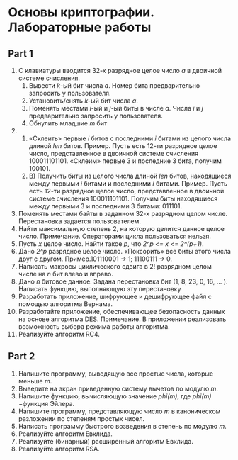 # Основы криптографии. Лабораторные работы
## Part 1
1. С клавиатуры вводится 32-х разрядное целое число *a* в двоичной системе
счисления.
    1. Вывести *k*-ый бит числа *a*. Номер бита предварительно запросить у
пользователя.
    1. Установить/снять *k*-ый бит числа *a*.
    1. Поменять местами *i*-ый и *j*-ый биты в числе *a*. Числа *i* и *j*
предварительно запросить у пользователя.
    1. Обнулить младшие *m* бит
2. 1. «Склеить» первые *i* битов с последними *i* битами из целого числа длиной
*len* битов. Пример. Пусть есть 12-ти разрядное целое число, представленное
в двоичной системе счисления 100011101101. «Склеим» первые 3 и
последние 3 бита, получим 100101.
    1. B) Получить биты из целого числа длиной *len* битов, находящиеся между
первыми *i* битами и последними *i* битами. Пример. Пусть есть 12-ти разрядное
целое число, представленное в двоичной системе счисления 100011101101.
Получим биты находящиеся между первыми 3 и последними 3 битами:
011101\.
3. Поменять местами байты в заданном 32-х разрядном целом числе.
Перестановка задается пользователем.
4. Найти максимальную степень 2, на которую делится данное целое число.
Примечание. Операторами цикла пользоваться нельзя.
5. Пусть *x* целое число. Найти такое *p*, что *2^p <= x <= 2^(p+1)*.
6. Дано *2^p* разрядное целое число. «Поксорить» все биты этого числа друг с
другом. Пример.101110001 → 1; 11100111 → 0.
7. Написать макросы циклического сдвига в 2! разрядном целом числе на *n* бит
влево и вправо.
8. Дано *n* битовое данное. Задана перестановка бит (1, 8, 23, 0, 16, … ). Написать
функцию, выполняющую эту перестановку
9. Разработать приложение, шифрующее и дешифрующее файл с помощью
алгоритма Вернама.
10. Разработайте приложение, обеспечивающее безопасность данных на основе
алгоритма DES. Примечание. В приложении реализовать возможность выбора
режима работы алгоритма.
11. Реализуйте алгоритм RC4.

## Part 2
1. Напишите программу, выводящую все простые числа, которые
меньше *m*.
2. Выведите на экран приведенную систему вычетов по модулю *m*.
3. Напишите функцию, вычисляющую значение *phi(m)*, где
*phi(m)* −функция Эйлера.
4. Напишите программу, представляющую число *m* в каноническом
разложении по степеням простых чисел.
5. Написать программу быстрого возведения в степень по модулю
*m*.
6. Реализуйте алгоритм Евклида.
7. Реализуйте (бинарный) расширенный алгоритм Евклида.
8. Реализуйте алгоритм RSA.